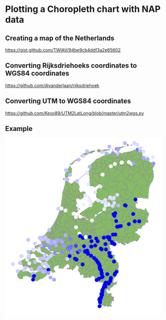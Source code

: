 # Plotting a Choropleth chart with NAP data

## Creating a map of the Netherlands

https://gist.github.com/TWIAV/94be9cb4ddf3a2e65602

## Converting Rijksdriehoeks coordinates to WGS84 coordinates

https://github.com/djvanderlaan/rijksdriehoek


## Converting UTM to WGS84 coordinates

https://github.com/Kevo89/UTM2LatLong/blob/master/utm2wgs.py 


## Example

![alt text](data/Waterlevels2022_example.png)
